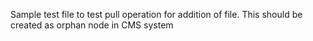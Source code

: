 Sample test file to test pull operation for addition of file. This should be created as orphan node in CMS system

